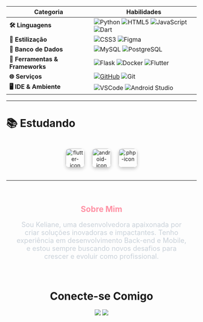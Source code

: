 


| **Categoria**        | **Habilidades**                                                                                                  |
|-------------------------|------------------------------------------------------------------------------------------------------------------|
| **🛠️ Linguagens**       | <img src="https://img.shields.io/badge/Python-3776AB?style=for-the-badge&logo=python&logoColor=white" alt="Python"/> <img src="https://img.shields.io/badge/HTML5-E34F26?style=for-the-badge&logo=html5&logoColor=white" alt="HTML5"/> <img src="https://img.shields.io/badge/JavaScript-F7DF1E?style=for-the-badge&logo=javascript&logoColor=black" alt="JavaScript"/> <img src="https://img.shields.io/badge/Dart-0175C2?style=for-the-badge&logo=dart&logoColor=white" alt="Dart"/> |
| **🎨 Estilização**      | <img src="https://img.shields.io/badge/CSS3-1572B6?style=for-the-badge&logo=css3&logoColor=white" alt="CSS3"/> <img src="https://img.shields.io/badge/Figma-F24E1E?style=for-the-badge&logo=figma&logoColor=white" alt="Figma"/> |
| **💾 Banco de Dados**   | <img src="https://img.shields.io/badge/MySQL-005C84?style=for-the-badge&logo=mysql&logoColor=white" alt="MySQL"/> <img src="https://img.shields.io/badge/PostgreSQL-316192?style=for-the-badge&logo=postgresql&logoColor=white" alt="PostgreSQL"/> |
| **🔧 Ferramentas & Frameworks** | <img src="https://img.shields.io/badge/Flask-000000?style=for-the-badge&logo=flask&logoColor=white" alt="Flask"/> <img src="https://img.shields.io/badge/Docker-2496ED?style=for-the-badge&logo=docker&logoColor=white" alt="Docker"/> <img src="https://img.shields.io/badge/Flutter-02569B?style=for-the-badge&logo=flutter&logoColor=white" alt="Flutter"/> |
| **🌐 Serviços**         | <a href="https://github.com/kelidss"><img src="https://img.shields.io/badge/GitHub-181717?style=for-the-badge&logo=github&logoColor=white" alt="GitHub"/></a> <img src="https://img.shields.io/badge/GIT-F05032?style=for-the-badge&logo=git&logoColor=white" alt="Git"/> |
| **🖥️ IDE & Ambiente**   | <img src="https://img.shields.io/badge/VSCode-0078D4?style=for-the-badge&logo=visual%20studio%20code&logoColor=white" alt="VSCode"/> <img src="https://img.shields.io/badge/Android_Studio-3DDC84?style=for-the-badge&logo=android-studio&logoColor=white" alt="Android Studio"/> |


---



# 📚 **Estudando**

<div style="text-align: center; padding: 20px;">
    <div style="display: flex; justify-content: center; gap: 20px; flex-wrap: wrap;">
        <!-- Flutter -->
        <img align="center" height="50" width="50" alt="flutter-icon" src="https://cdn.jsdelivr.net/gh/devicons/devicon/icons/flutter/flutter-original.svg" style="border-radius: 10px; box-shadow: 0 4px 8px rgba(0,0,0,0.2);"/>
        <!-- Android -->
        <img align="center" height="50" width="50" alt="android-icon" src="https://cdn.jsdelivr.net/gh/devicons/devicon/icons/android/android-original.svg" style="border-radius: 10px; box-shadow: 0 4px 8px rgba(0,0,0,0.2);"/>
        <!-- PHP -->
        <img align="center" height="50" width="50" alt="php-icon" src="https://cdn.jsdelivr.net/gh/devicons/devicon/icons/php/php-original.svg" style="border-radius: 10px; box-shadow: 0 4px 8px rgba(0,0,0,0.2);"/>
    </div>
</div>


---

<div style="text-align: center; padding: 20px;">
    <h2 style="color: #ff91a4;">Sobre Mim</h2>
    <p style="font-size: 18px; color: #c9d1d9;">Sou Keliane, uma desenvolvedora apaixonada por criar soluções inovadoras e impactantes. Tenho experiência em desenvolvimento Back-end e Mobile, e estou sempre buscando novos desafios para crescer e evoluir como profissional.</p>
</div>



<div align="center">
    <h1>Conecte-se Comigo<br></h1>
    <a href="mailto:kelianedss12@gmail.com"><img src="https://img.shields.io/badge/-Gmail-D14836?style=for-the-badge&logo=gmail&logoColor=white" target="_blank"/></a>
    <a href="https://www.linkedin.com/in/keliane-soares-912a10211/" target="_blank"><img src="https://img.shields.io/badge/-LinkedIn-0077B5?style=for-the-badge&logo=linkedin&logoColor=white" target="_blank"/></a>

</div>

